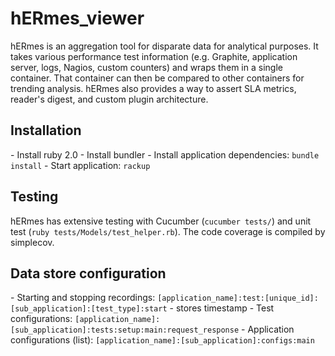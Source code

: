 hERmes_viewer
=============

hERmes is an aggregation tool for disparate data for analytical purposes.  It takes various performance test information (e.g. Graphite, application server, logs, Nagios, custom counters) and wraps them in a single container.  That container can then be compared to other containers for trending analysis.  hERmes also provides a way to assert SLA metrics, reader's digest, and custom plugin architecture.

<h2>Installation</h2>
- Install ruby 2.0
- Install bundler
- Install application dependencies:
    <code>bundle install</code>
- Start application:
    <code>rackup</code>

<h2>Testing</h2>
hERmes has extensive testing with Cucumber (<code>cucumber tests/</code>) and unit test (<code>ruby tests/Models/test_helper.rb</code>).  The code coverage is compiled by simplecov.

<h2>Data store configuration</h2>
- Starting and stopping recordings:
    <code>[application_name]:test:[unique_id]:[sub_application]:[test_type]:start</code>
    - stores timestamp
- Test configurations:
	<code>[application_name]:[sub_application]:tests:setup:main:request_response</code>
- Application configurations (list):
    <code>[application_name]:[sub_application]:configs:main</code>
